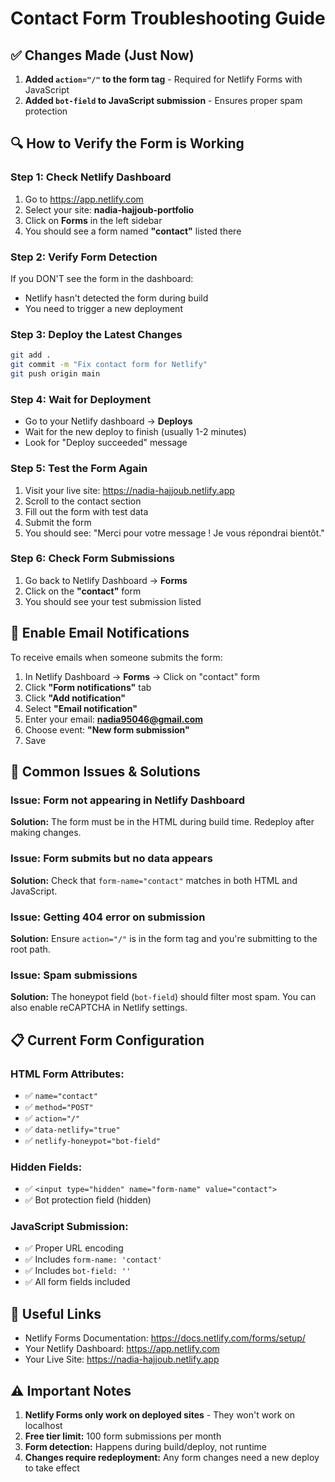 # Contact Form Troubleshooting Guide

## ✅ Changes Made (Just Now)

1. **Added `action="/"` to the form tag** - Required for Netlify Forms with JavaScript
2. **Added `bot-field` to JavaScript submission** - Ensures proper spam protection

## 🔍 How to Verify the Form is Working

### Step 1: Check Netlify Dashboard
1. Go to https://app.netlify.com
2. Select your site: **nadia-hajjoub-portfolio**
3. Click on **Forms** in the left sidebar
4. You should see a form named **"contact"** listed there

### Step 2: Verify Form Detection
If you DON'T see the form in the dashboard:
- Netlify hasn't detected the form during build
- You need to trigger a new deployment

### Step 3: Deploy the Latest Changes
```bash
git add .
git commit -m "Fix contact form for Netlify"
git push origin main
```

### Step 4: Wait for Deployment
- Go to your Netlify dashboard → **Deploys**
- Wait for the new deploy to finish (usually 1-2 minutes)
- Look for "Deploy succeeded" message

### Step 5: Test the Form Again
1. Visit your live site: https://nadia-hajjoub.netlify.app
2. Scroll to the contact section
3. Fill out the form with test data
4. Submit the form
5. You should see: "Merci pour votre message ! Je vous répondrai bientôt."

### Step 6: Check Form Submissions
1. Go back to Netlify Dashboard → **Forms**
2. Click on the **"contact"** form
3. You should see your test submission listed

## 📧 Enable Email Notifications

To receive emails when someone submits the form:

1. In Netlify Dashboard → **Forms** → Click on "contact" form
2. Click **"Form notifications"** tab
3. Click **"Add notification"**
4. Select **"Email notification"**
5. Enter your email: **nadia95046@gmail.com**
6. Choose event: **"New form submission"**
7. Save

## 🐛 Common Issues & Solutions

### Issue: Form not appearing in Netlify Dashboard
**Solution:** The form must be in the HTML during build time. Redeploy after making changes.

### Issue: Form submits but no data appears
**Solution:** Check that `form-name="contact"` matches in both HTML and JavaScript.

### Issue: Getting 404 error on submission
**Solution:** Ensure `action="/"` is in the form tag and you're submitting to the root path.

### Issue: Spam submissions
**Solution:** The honeypot field (`bot-field`) should filter most spam. You can also enable reCAPTCHA in Netlify settings.

## 📋 Current Form Configuration

### HTML Form Attributes:
- ✅ `name="contact"`
- ✅ `method="POST"`
- ✅ `action="/"`
- ✅ `data-netlify="true"`
- ✅ `netlify-honeypot="bot-field"`

### Hidden Fields:
- ✅ `<input type="hidden" name="form-name" value="contact">`
- ✅ Bot protection field (hidden)

### JavaScript Submission:
- ✅ Proper URL encoding
- ✅ Includes `form-name: 'contact'`
- ✅ Includes `bot-field: ''`
- ✅ All form fields included

## 🔗 Useful Links

- Netlify Forms Documentation: https://docs.netlify.com/forms/setup/
- Your Netlify Dashboard: https://app.netlify.com
- Your Live Site: https://nadia-hajjoub.netlify.app

## ⚠️ Important Notes

1. **Netlify Forms only work on deployed sites** - They won't work on localhost
2. **Free tier limit:** 100 form submissions per month
3. **Form detection:** Happens during build/deploy, not runtime
4. **Changes require redeployment:** Any form changes need a new deploy to take effect

